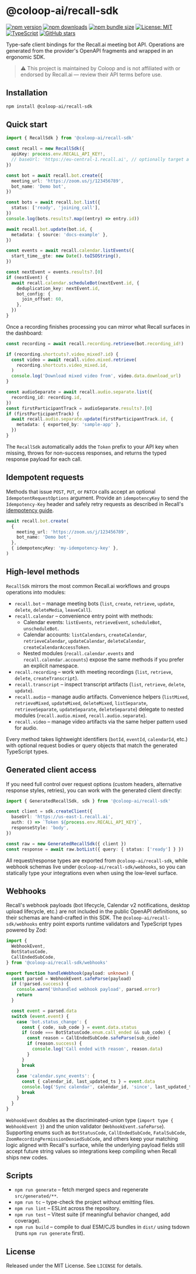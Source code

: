# @coloop-ai/recall-sdk

[![npm version](https://img.shields.io/npm/v/@coloop-ai/recall-sdk.svg)](https://www.npmjs.com/package/@coloop-ai/recall-sdk)
[![npm downloads](https://img.shields.io/npm/dm/@coloop-ai/recall-sdk.svg)](https://www.npmjs.com/package/@coloop-ai/recall-sdk)
[![npm bundle size](https://img.shields.io/bundlephobia/min/@coloop-ai/recall-sdk)](https://bundlephobia.com/package/@coloop-ai/recall-sdk)
[![License: MIT](https://img.shields.io/npm/l/@coloop-ai/recall-sdk.svg)](https://github.com/Genei-Ltd/recall-sdk/blob/main/LICENSE)
[![TypeScript](https://img.shields.io/badge/TypeScript-5.8-blue?logo=typescript)](https://www.typescriptlang.org/)
[![GitHub stars](https://img.shields.io/github/stars/Genei-Ltd/recall-sdk?style=social)](https://github.com/Genei-Ltd/recall-sdk)

Type-safe client bindings for the Recall.ai meeting bot API. Operations are generated from the provider's OpenAPI fragments and wrapped in an ergonomic SDK.

> ⚠️ This project is maintained by Coloop and is not affiliated with or endorsed by Recall.ai — review their API terms before use.

## Installation

```bash
npm install @coloop-ai/recall-sdk
```

## Quick start

```ts
import { RecallSdk } from '@coloop-ai/recall-sdk'

const recall = new RecallSdk({
  apiKey: process.env.RECALL_API_KEY!,
  // baseUrl: 'https://eu-central-1.recall.ai', // optionally target a different region
})

const bot = await recall.bot.create({
  meeting_url: 'https://zoom.us/j/123456789',
  bot_name: 'Demo bot',
})

const bots = await recall.bot.list({
  status: ['ready', 'joining_call'],
})
console.log(bots.results?.map((entry) => entry.id))

await recall.bot.update(bot.id, {
  metadata: { source: 'docs-example' },
})

const events = await recall.calendar.listEvents({
  start_time__gte: new Date().toISOString(),
})

const nextEvent = events.results?.[0]
if (nextEvent) {
  await recall.calendar.scheduleBot(nextEvent.id, {
    deduplication_key: nextEvent.id,
    bot_config: {
      join_offset: 60,
    },
  })
}
```

Once a recording finishes processing you can mirror what Recall surfaces in the dashboard:

```ts
const recording = await recall.recording.retrieve(bot.recording_id!)

if (recording.shortcuts?.video_mixed?.id) {
  const video = await recall.video.mixed.retrieve(
    recording.shortcuts.video_mixed.id,
  )
  console.log('Download mixed video from', video.data.download_url)
}

const audioSeparate = await recall.audio.separate.list({
  recording_id: recording.id,
})
const firstParticipantTrack = audioSeparate.results?.[0]
if (firstParticipantTrack) {
  await recall.audio.separate.update(firstParticipantTrack.id, {
    metadata: { exported_by: 'sample-app' },
  })
}
```

The `RecallSdk` automatically adds the `Token` prefix to your API key when missing, throws for non-success responses, and returns the typed response payload for each call.

## Idempotent requests

Methods that issue `POST`, `PUT`, or `PATCH` calls accept an optional `IdempotentRequestOptions` argument. Provide an `idempotencyKey` to send the `Idempotency-Key` header and safely retry requests as described in Recall's [idempotency guide](https://docs.recall.ai/reference/idempotency).

```ts
await recall.bot.create(
  {
    meeting_url: 'https://zoom.us/j/123456789',
    bot_name: 'Demo bot',
  },
  { idempotencyKey: 'my-idempotency-key' },
)
```

## High-level methods

`RecallSdk` mirrors the most common Recall.ai workflows and groups operations into modules:

- `recall.bot` – manage meeting bots (`list`, `create`, `retrieve`, `update`, `delete`, `deleteMedia`, `leaveCall`).
- `recall.calendar` – convenience entry point with methods:
  - Calendar events: `listEvents`, `retrieveEvent`, `scheduleBot`, `unscheduleBot`.
  - Calendar accounts: `listCalendars`, `createCalendar`, `retrieveCalendar`, `updateCalendar`, `deleteCalendar`, `createCalendarAccessToken`.
  - Nested modules (`recall.calendar.events` and `recall.calendar.accounts`) expose the same methods if you prefer an explicit namespace.
- `recall.recording` – work with meeting recordings (`list`, `retrieve`, `delete`, `createTranscript`).
- `recall.transcript` – inspect transcript artifacts (`list`, `retrieve`, `delete`, `update`).
- `recall.audio` – manage audio artifacts. Convenience helpers (`listMixed`, `retrieveMixed`, `updateMixed`, `deleteMixed`, `listSeparate`, `retrieveSeparate`, `updateSeparate`, `deleteSeparate`) delegate to nested modules (`recall.audio.mixed`, `recall.audio.separate`).
- `recall.video` – manage video artifacts via the same helper pattern used for audio.

Every method takes lightweight identifiers (`botId`, `eventId`, `calendarId`, etc.) with optional request bodies or query objects that match the generated TypeScript types.

## Generated client access

If you need full control over request options (custom headers, alternative response styles, retries), you can work with the generated client directly:

```ts
import { GeneratedRecallSdk, sdk } from '@coloop-ai/recall-sdk'

const client = sdk.createClient({
  baseUrl: 'https://us-east-1.recall.ai',
  auth: () => `Token ${process.env.RECALL_API_KEY}`,
  responseStyle: 'body',
})

const raw = new GeneratedRecallSdk({ client })
const response = await raw.botList({ query: { status: ['ready'] } })
```

All request/response types are exported from `@coloop-ai/recall-sdk`, while webhook schemas live under `@coloop-ai/recall-sdk/webhooks`, so you can statically type your integrations even when using the low-level surface.

## Webhooks

Recall's webhook payloads (bot lifecycle, Calendar v2 notifications, desktop upload lifecycle, etc.) are not included in the public OpenAPI definitions, so their schemas are hand-crafted in this SDK. The `@coloop-ai/recall-sdk/webhooks` entry point exports runtime validators and TypeScript types powered by Zod:

```ts
import {
  WebhookEvent,
  BotStatusCode,
  CallEndedSubCode,
} from '@coloop-ai/recall-sdk/webhooks'

export function handleWebhook(payload: unknown) {
  const parsed = WebhookEvent.safeParse(payload)
  if (!parsed.success) {
    console.warn('Unhandled webhook payload', parsed.error)
    return
  }

  const event = parsed.data
  switch (event.event) {
    case 'bot.status_change': {
      const { code, sub_code } = event.data.status
      if (code === BotStatusCode.enum.call_ended && sub_code) {
        const reason = CallEndedSubCode.safeParse(sub_code)
        if (reason.success) {
          console.log('Call ended with reason', reason.data)
        }
      }
      break
    }
    case 'calendar.sync_events': {
      const { calendar_id, last_updated_ts } = event.data
      console.log('Sync calendar', calendar_id, 'since', last_updated_ts)
      break
    }
  }
}
```

`WebhookEvent` doubles as the discriminated-union type (`import type { WebhookEvent }`) and the union validator (`WebhookEvent.safeParse`). Supporting enums such as `BotStatusCode`, `CallEndedSubCode`, `FatalSubCode`, `ZoomRecordingPermissionDeniedSubCode`, and others keep your matching logic aligned with Recall's surface, while the underlying payload fields still accept future string values so integrations keep compiling when Recall ships new codes.

## Scripts

- `npm run generate` – fetch merged specs and regenerate `src/generated/**`.
- `npm run tc` – type-check the project without emitting files.
- `npm run lint` – ESLint across the repository.
- `npm run test` – Vitest suite (if meaningful behavior changed, add coverage).
- `npm run build` – compile to dual ESM/CJS bundles in `dist/` using tsdown (runs `npm run generate` first).

## License

Released under the MIT License. See `LICENSE` for details.
